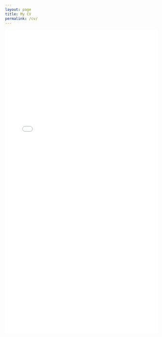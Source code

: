 ```yaml
---
layout: page
title: My CV
permalink: /cv/
---
```



<embed src="/assets/2024-02-29-cv.pdf" type="application/pdf" width="100%" height="1000" />
